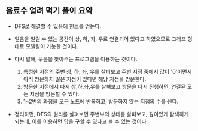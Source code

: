## 음료수 얼려 먹기 풀이 요약

- DFS로 해결할 수 있음에 힌트를 얻는다.
- 얼음을 얼릴 수 있는 공간이 상, 하, 좌, 우로 연결되어 있다고 하였으므로
  그래프 형태로 모델링이 가능한 것이다.

- 다시 말해, 묶음을 찾아주는 프로그램을 이용하는 것이다.

  1. 특정한 지점의 주변 상, 하, 좌, 우를 살펴보고 주변 지점 중에서 값이 '0'이면서 아직 방문하지 않은 지점이 있다면 해당 지점을 방문한다.
  2. 방문한 지점에서 다시 상,하,좌,우를 살펴보고 방문을 다시 진행하면, 연결된 모든 지점을 방문할 수 있다.
  3. 1~2번의 과정을 모든 노드에 반복하고, 방문하지 않는 지점의 수를 센다.

- 정리하면, DFS의 원리를 살펴보면 주변부의 상태를 살펴보고, 깊이있게 탐색하게 되는데, 이를 이용하면 답을 구할 수 있다고 볼 수 있는 것이다.
